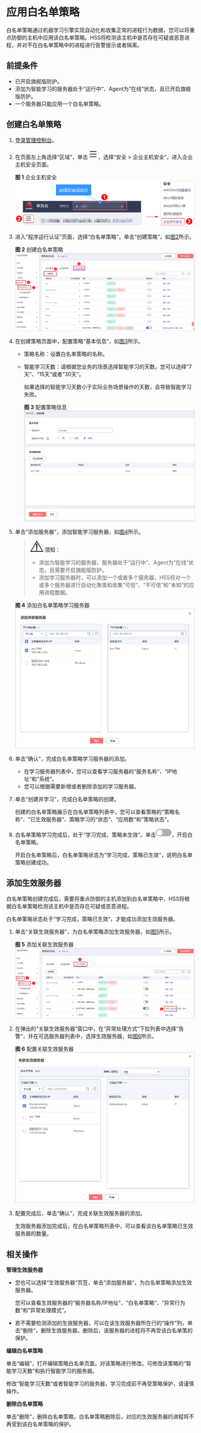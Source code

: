 # 应用白名单策略<a name="hss_01_0056"></a>

白名单策略通过机器学习引擎实现自动化和收集正常的进程行为数据，您可以将重点防御的主机中应用该白名单策略。HSS将检测该主机中是否存在可疑或恶意进程，并对不在白名单策略中的进程进行告警提示或者隔离。

## 前提条件<a name="section03898322209"></a>

-   已开启旗舰版防护。
-   添加为智能学习的服务器处于“运行中“、Agent为“在线“状态，且已开启旗舰版防护。
-   一个服务器只能应用一个白名单策略。

## 创建白名单策略<a name="section8431346145818"></a>

1.  [登录管理控制台](https://console.huaweicloud.com)。
2.  在页面左上角选择“区域“，单击![](figures/icon-servicelist.png)，选择“安全  \>  企业主机安全“，进入企业主机安全页面。

    **图 1**  企业主机安全<a name="hss_01_0229_fig1855613765114"></a>  
    ![](figures/企业主机安全.png "企业主机安全")

3.  进入“程序运行认证“页面，选择“白名单策略“，单击“创建策略“，如[图2](#fig15321230175718)所示。

    **图 2**  创建白名单策略<a name="fig15321230175718"></a>  
    ![](figures/创建白名单策略.png "创建白名单策略")

4.  在创建策略页面中，配置策略“基本信息“，如[图3](#fig4161143291211)所示。
    -   策略名称：设置白名单策略的名称。
    -   智能学习天数：请根据您业务的场景选择智能学习的天数，您可以选择“7天“、“15天“或者“30天“。

        如果选择的智能学习天数小于实际业务场景操作的天数，会导致智能学习失败。

        **图 3**  配置策略信息<a name="fig4161143291211"></a>  
        ![](figures/配置策略信息.png "配置策略信息")


5.  单击“添加服务器“，添加智能学习服务器，如[图4](#fig158581753125814)所示。

    >![](public_sys-resources/icon-notice.gif) **须知：** 
    >-   添加为智能学习的服务器，服务器处于“运行中“、Agent为“在线“状态，且需要开启旗舰版防护。
    >-   添加学习服务器时，可以添加一个或者多个服务器，HSS将对一个或多个服务器进行自动化聚类和收集“可信“、“不可信“和“未知“的应用进程数据。

    **图 4**  添加白名单策略学习服务器<a name="fig158581753125814"></a>  
    ![](figures/添加白名单策略学习服务器.png "添加白名单策略学习服务器")

6.  单击“确认“，完成白名单策略学习服务器的添加。
    -   在学习服务器列表中，您可以查看学习服务器的“服务名称“、“IP地址“和“系统“。
    -   您可以根据需要新增或者删除添加的学习服务器。

7.  单击“创建并学习“，完成白名单策略的创建。

    创建的白名单策略展示在白名单策略列表中，您可以查看策略的“策略名称“、“已生效服务器“、策略学习的“状态“、“应用数“和“策略状态“。

8.  白名单策略学习完成后，处于“学习完成，策略未生效“。单击![](figures/icon-closed.png)，开启白名单策略。

    开启白名单策略后，白名单策略状态为“学习完成，策略已生效“，说明白名单策略创建成功。


## 添加生效服务器<a name="section157259107378"></a>

白名单策略创建完成后，需要将重点防御的主机添加到白名单策略中，HSS将根据白名单策略检测该主机中是否存在可疑或恶意进程。

白名单策略状态处于“学习完成，策略已生效“，才能成功添加生效服务器。

1.  单击“关联生效服务器“，为白名单策略添加生效服务器，如[图5](#fig1926019452016)所示。

    **图 5**  添加关联生效服务器<a name="fig1926019452016"></a>  
    ![](figures/添加关联生效服务器.png "添加关联生效服务器")

2.  在弹出的“关联生效服务器“窗口中，在“异常处理方式“下拉列表中选择“告警“，并在可选服务器列表中，选择生效服务器，如[图6](#fig16755625112414)所示。

    **图 6**  配置关联生效服务器<a name="fig16755625112414"></a>  
    ![](figures/配置关联生效服务器.png "配置关联生效服务器")

3.  配置完成后，单击“确认“，完成关联生效服务器的添加。

    生效服务器添加完成后，在白名单策略列表中，可以查看该白名单策略已生效服务器的数量。


## 相关操作<a name="section13644154072617"></a>

**管理生效服务器**

-   您也可以选择“生效服务器“页签，单击“添加服务器“，为白名单策略添加生效服务器。

    您可以查看生效服务器的“服务器名称/IP地址“、“白名单策略“、“异常行为数“和“异常处理模式“。

-   若不需要检测添加的生效服务器，可以在该生效服务器所在行的“操作“列，单击“删除“，删除生效服务器。删除后，该服务器的进程将不再受该白名单策的保护。

**编辑白名单策略**

单击“编辑“，打开编辑策略白名单页面，对该策略进行修改。可修改该策略的“智能学习天数“和执行智能学习的服务器。

修改“智能学习天数“或者智能学习的服务器，学习完成前不再受策略保护，请谨慎操作。

**删除白名单策略**

单击“删除“，删除白名单策略，白名单策略删除后，对应的生效服务器的进程将不再受到该白名单策略的保护。

